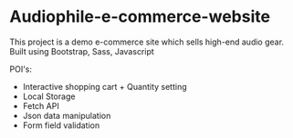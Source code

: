 # Audiophile-e-commerce-website


This project is a demo e-commerce site which sells high-end audio gear.
Built using Bootstrap, Sass, Javascript

POI's:
- Interactive shopping cart + Quantity setting
- Local Storage
- Fetch API
- Json data manipulation
- Form field validation
